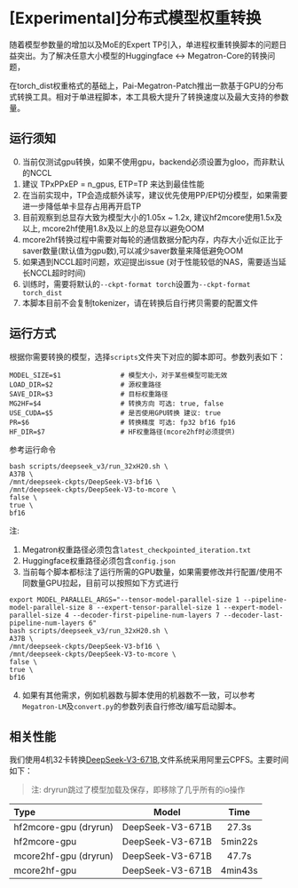 # [Experimental]分布式模型权重转换

随着模型参数量的增加以及MoE的Expert TP引入，单进程权重转换脚本的问题日益突出。为了解决任意大小模型的Huggingface <-> Megatron-Core的转换问题，

在torch_dist权重格式的基础上，Pai-Megatron-Patch推出一款基于GPU的分布式转换工具。相对于单进程脚本，本工具极大提升了转换速度以及最大支持的参数量。


## 运行须知

0. 当前仅测试gpu转换，如果不使用gpu，backend必须设置为gloo，而非默认的NCCL
1. 建议 TPxPPxEP = n_gpus, ETP=TP 来达到最佳性能
2. 在当前实现中，TP会造成额外读写，建议优先使用PP/EP切分模型，如果需要进一步降低单卡显存占用再开启TP
3. 目前观察到总显存大致为模型大小的1.05x ~ 1.2x, 建议hf2mcore使用1.5x及以上, mcore2hf使用1.8x及以上的总显存以避免OOM
4. mcore2hf转换过程中需要对每轮的通信数据分配内存，内存大小近似正比于saver数量(默认值为gpu数),可以减少saver数量来降低避免OOM
5. 如果遇到NCCL超时问题，欢迎提出issue (对于性能较低的NAS，需要适当延长NCCL超时时间)
6. 训练时，需要将默认的`--ckpt-format torch`设置为`--ckpt-format torch_dist`
7. 本脚本目前不会复制tokenizer，请在转换后自行拷贝需要的配置文件

## 运行方式

根据你需要转换的模型，选择`scripts`文件夹下对应的脚本即可。参数列表如下：

```
MODEL_SIZE=$1               # 模型大小，对于某些模型可能无效
LOAD_DIR=$2                 # 源权重路径
SAVE_DIR=$3                 # 目标权重路径
MG2HF=$4                    # 转换方向 可选: true, false
USE_CUDA=$5                 # 是否使用GPU转换 建议: true
PR=$6                       # 转换精度 可选: fp32 bf16 fp16
HF_DIR=$7                   # HF权重路径(mcore2hf时必须提供)
```

参考运行命令

```
bash scripts/deepseek_v3/run_32xH20.sh \
A37B \
/mnt/deepseek-ckpts/DeepSeek-V3-bf16 \
/mnt/deepseek-ckpts/DeepSeek-V3-to-mcore \
false \
true \
bf16
```

注:

1. Megatron权重路径必须包含`latest_checkpointed_iteration.txt`
2. Huggingface权重路径必须包含`config.json`
3. 当前每个脚本都标注了运行所需的GPU数量，如果需要修改并行配置/使用不同数量GPU拉起，目前可以按照如下方式进行
```
export MODEL_PARALLEL_ARGS="--tensor-model-parallel-size 1 --pipeline-model-parallel-size 8 --expert-tensor-parallel-size 1 --expert-model-parallel-size 4 --decoder-first-pipeline-num-layers 7 --decoder-last-pipeline-num-layers 6"
bash scripts/deepseek_v3/run_32xH20.sh \
A37B \
/mnt/deepseek-ckpts/DeepSeek-V3-bf16 \
/mnt/deepseek-ckpts/DeepSeek-V3-to-mcore \
false \
true \
bf16

```
4. 如果有其他需求，例如机器数与脚本使用的机器数不一致，可以参考`Megatron-LM`及`convert.py`的参数列表自行修改/编写启动脚本。

## 相关性能

我们使用4机32卡转换[DeepSeek-V3-671B](https://github.com/deepseek-ai/DeepSeek-V3),文件系统采用阿里云CPFS。主要时间如下：

> 注: dryrun跳过了模型加载及保存，即移除了几乎所有的io操作

|  Type  |     Model  |     Time      |                                       
|:---------|:--------------:|:--------------:|
| hf2mcore-gpu (dryrun)        |  DeepSeek-V3-671B | 27.3s |
| hf2mcore-gpu        |  DeepSeek-V3-671B | 5min22s |
| mcore2hf-gpu (dryrun)        |  DeepSeek-V3-671B | 47.7s |
| mcore2hf-gpu         |  DeepSeek-V3-671B | 4min43s  |
